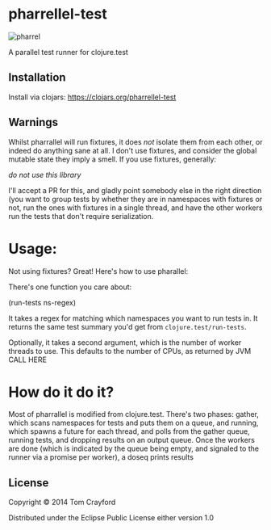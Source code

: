 # pharrellel-test

![pharrel](http://cl.ly/image/0W3K0Z2n3n2d/Image%202014-03-25%20at%201.00.52%20PM.png)

A parallel test runner for clojure.test

## Installation

Install via clojars: https://clojars.org/pharrellel-test

## Warnings

Whilst pharrallel will run fixtures, it does *not* isolate them from each other, or indeed do anything sane at all. I don't use fixtures, and consider the global mutable state they imply a smell. If you use fixtures, generally:

_do not use this library_

I'll accept a PR for this, and gladly point somebody else in the right direction (you want to group tests by whether they are in namespaces with fixtures or not, run the ones with fixtures in a single thread, and have the other workers run the tests that don't require serialization.

# Usage:

Not using fixtures? Great! Here's how to use pharallel:

There's one function you care about:

(run-tests ns-regex)

It takes a regex for matching which namespaces you want to run tests in. It returns the same test summary you'd get from `clojure.test/run-tests`.

Optionally, it takes a second argument, which is the number of worker threads to use. This defaults to the number of CPUs, as returned by JVM CALL HERE

# How do it do it?

Most of pharrallel is modified from clojure.test. There's two phases: gather, which scans namespaces for tests and puts them on a queue, and running, which spawns a future for each thread, and polls from the gather queue, running tests, and dropping results on an output queue. Once the workers are done (which is indicated by the queue being empty, and signaled to the runner via a promise per worker), a doseq prints results

## License

Copyright © 2014 Tom Crayford

Distributed under the Eclipse Public License either version 1.0
